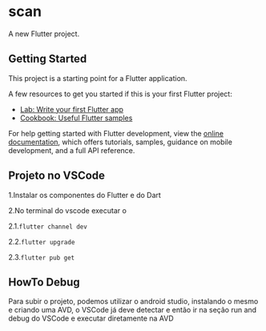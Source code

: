 # scan

A new Flutter project.

## Getting Started

This project is a starting point for a Flutter application.

A few resources to get you started if this is your first Flutter project:

- [Lab: Write your first Flutter app](https://docs.flutter.dev/get-started/codelab)
- [Cookbook: Useful Flutter samples](https://docs.flutter.dev/cookbook)

For help getting started with Flutter development, view the
[online documentation](https://docs.flutter.dev/), which offers tutorials,
samples, guidance on mobile development, and a full API reference.


## Projeto no VSCode

1.Instalar os componentes do Flutter e do Dart

2.No terminal do vscode executar o 

2.1.```flutter channel dev```

2.2.```flutter upgrade```

2.3.```flutter pub get```

## HowTo Debug

Para subir o projeto, podemos utilizar o android studio, instalando o mesmo e criando uma AVD, o VSCode já deve detectar e então ir na seção run and debug do VSCode e executar diretamente na AVD
